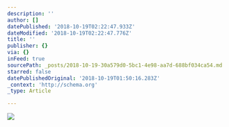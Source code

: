 ```yaml
---
description: ''
author: []
datePublished: '2018-10-19T02:22:47.933Z'
dateModified: '2018-10-19T02:22:47.776Z'
title: ''
publisher: {}
via: {}
inFeed: true
sourcePath: _posts/2018-10-19-30a579d0-5bc1-4e98-aa7d-688bf034ca54.md
starred: false
datePublishedOriginal: '2018-10-19T01:50:16.283Z'
_context: 'http://schema.org'
_type: Article

---
```

![](https://the-grid-user-content.s3-us-west-2.amazonaws.com/21c310a1-5555-4e98-9ec0-5144ba217ac4.jpg)